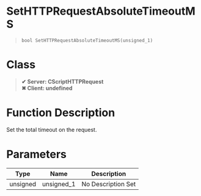 # SetHTTPRequestAbsoluteTimeoutMS
> `bool SetHTTPRequestAbsoluteTimeoutMS(unsigned_1)`
# Class
> __✔ Server: CScriptHTTPRequest__  
> __✖ Client: undefined__  
# Function Description
Set the total timeout on the request.
# Parameters
Type|Name|Description
--|--|--
unsigned|unsigned_1|No Description Set
